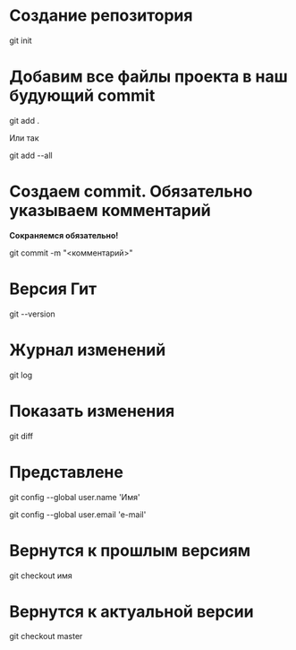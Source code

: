 # Создание репозитория
git init
# Добавим все файлы проекта в наш будующий commit
git add .

Или так

git add --all



# Cоздаем commit. Обязательно указываем комментарий

**Сокраняемся обязательно!**

git commit -m "<комментарий>"

# Версия Гит

git --version

# Журнал изменений
git log

# Показать изменения

git diff

# Представлене
 git config --global user.name 'Имя'

 git config --global user.email 'e-mail'

# Вернутся к прошлым версиям 
 git checkout имя
 
# Вернутся к актуальной версии
git checkout master